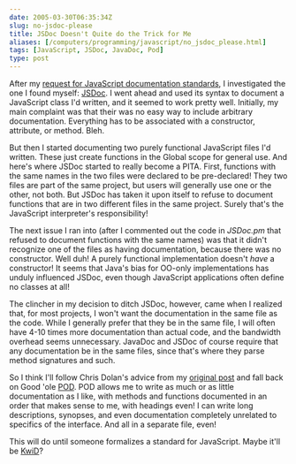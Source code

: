 ```yaml
--- 
date: 2005-03-30T06:35:34Z
slug: no-jsdoc-please
title: JSDoc Doesn't Quite do the Trick for Me
aliases: [/computers/programming/javascript/no_jsdoc_please.html]
tags: [JavaScript, JSDoc, JavaDoc, Pod]
type: post
---
```


After my [request for JavaScript documentation standards], I investigated the
one I found myself: [JSDoc]. I went ahead and used its syntax to document a
JavaScript class I'd written, and it seemed to work pretty well. Initially, my
main complaint was that their was no easy way to include arbitrary
documentation. Everything has to be associated with a constructor, attribute, or
method. Bleh.

But then I started documenting two purely functional JavaScript files I'd
written. These just create functions in the Global scope for general use. And
here's where JSDoc started to really become a PITA. First, functions with the
same names in the two files were declared to be pre-declared! They two files are
part of the same project, but users will generally use one or the other, not
both. But JSDoc has taken it upon itself to refuse to document functions that
are in two different files in the same project. Surely that's the JavaScript
interpreter's responsibility!

The next issue I ran into (after I commented out the code in *JSDoc.pm* that
refused to document functions with the same names) was that it didn't recognize
one of the files as having documentation, because there was no constructor. Well
duh! A purely functional implementation doesn't *have* a constructor! It seems
that Java's bias for OO-only implementations has unduly influenced JSDoc, even
though JavaScript applications often define no classes at all!

The clincher in my decision to ditch JSDoc, however, came when I realized that,
for most projects, I won't want the documentation in the same file as the code.
While I generally prefer that they be in the same file, I will often have 4-10
times more documentation than actual code, and the bandwidth overhead seems
unnecessary. JavaDoc and JSDoc of course require that any documentation be in
the same files, since that's where they parse method signatures and such.

So I think I'll follow Chris Dolan's advice from my [original post] and fall
back on Good 'ole [POD]. POD allows me to write as much or as little
documentation as I like, with methods and functions documented in an order that
makes sense to me, with headings even! I can write long descriptions, synopses,
and even documentation completely unrelated to specifics of the interface. And
all in a separate file, even!

This will do until someone formalizes a standard for JavaScript. Maybe it'll be
[KwiD]?

  [request for JavaScript documentation standards]: /computers/programming/javascript/documentation_standard.html
    "I ask, “Is there a JavaScript Library Documentation Standard?”"
  [JSDoc]: http://jsdoc.sourceforge.net/
    "Learn about JSDoc (written in Perl!) on the project home page"
  [original post]: /computers/programming/javascript/documentation_standard.html
    "Is there a JavaScript Library Documentation Standard?"
  [POD]: https://metacpan.org/dist/perl/pod/perlpod.pod
    "Read the POD documentation on CPAN"
  [KwiD]: http://kwiki.org/?KwiD
    "KWID is a proposed replacement format for Perl's POD format; read more about it here."
